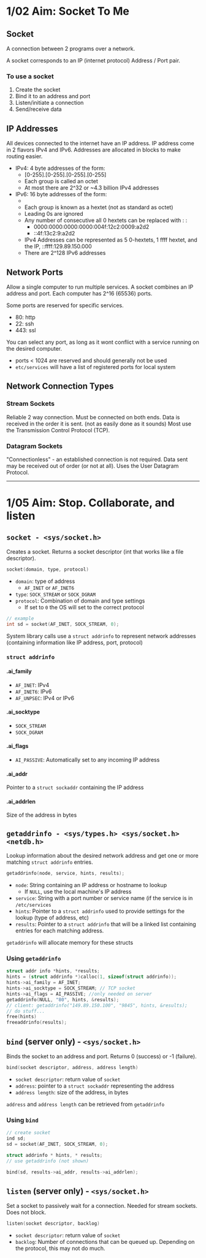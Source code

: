 # 1/02 Aim: Socket To Me

## Socket

A connection between 2 programs over a network.

A socket corresponds to an IP (internet protocol) Address / Port pair.

### To use a socket

1. Create the socket
2. Bind it to an address and port
3. Listen/initiate a connection
4. Send/receive data

## IP Addresses

All devices connected to the internet have an IP address.
IP address come in 2 flavors IPv4 and IPv6.
Addresses are allocated in blocks to make routing easier.
* IPv4: 4 byte addresses of the form:
    * [0-255].[0-255].[0-255].[0-255]
    * Each group is called an octet
    * At most there are 2^32 or ~4.3 billion IPv4 addresses
* IPv6: 16 byte addresses of the form:
    * [0-ffff]:[0-ffff]:[0-ffff]:[0-ffff]:[0-ffff]:[0-ffff]:[0-ffff]:[0-ffff]
    * Each group is known as a hextet (not as standard as octet)
    * Leading 0s are ignored
    * Any number of consecutive all 0 hextets can be replaced with : :
        * 0000:0000:0000:0000:004f:12c2:0009:a2d2
        * ::4f:13c2:9:a2d2
    * IPv4 Addresses can be represented as 5 0-hextets, 1 ffff hextet, and the IP, ::ffff:129.89.150.000
    * There are 2^128 IPv6 addresses

## Network Ports

Allow a single computer to run multiple services.
A socket combines an IP address and port.
Each computer has 2^16 (65536) ports.

Some ports are reserved for specific services.
* 80: http
* 22: ssh
* 443: ssl

You can select any port, as long as it wont conflict with a service
running on the desired computer.
* ports < 1024 are reserved and should generally not be used
* `etc/services` will have a list of registered ports for local system

## Network Connection Types

### Stream Sockets

Reliable 2 way connection.
Must be connected on both ends.
Data is received in the order it is sent. (not as easily done as it sounds)
Most use the Transmission Control Protocol (TCP).

### Datagram Sockets

"Connectionless" - an established connection is not required.
Data sent may be received out of order (or not at all).
Uses the User Datagram Protocol.

---

# 1/05 Aim: Stop. Collaborate, and listen

## `socket - <sys/socket.h>`

Creates a socket. Returns a socket descriptor (int that works like a
file descriptor).

```c
socket(domain, type, protocol)
```

* `domain`: type of address
    * `AF_INET` or `AF_INET6`
* `type`: `SOCK_STREAM` or `SOCK_DGRAM`
* `protocol`: Combination of domain and type settings
    * If set to `0` the OS will set to the correct protocol

```c
// example
int sd = socket(AF_INET, SOCK_STREAM, 0);
```

System library calls use a `struct addrinfo` to represent network addresses
(containing information like IP address, port, protocol)

### `struct addrinfo`

#### .ai_family
* `AF_INET`: IPv4
* `AF_INET6`: IPv6
* `AF_UNPSEC`: IPv4 or IPv6

#### .ai_socktype
* `SOCK_STREAM`
* `SOCK_DGRAM`

#### .ai_flags
* `AI_PASSIVE`: Automatically set to any incoming IP address

#### .ai_addr
Pointer to a `struct sockaddr` containing the IP address

#### .ai_addrlen
Size of the address in bytes

## `getaddrinfo - <sys/types.h> <sys/socket.h> <netdb.h>`

Lookup information about the desired network address and get one or more
matching `struct addrinfo` entries.

```c
getaddrinfo(node, service, hints, results);
```

* `node`: String containing an IP address or hostname to lookup
    * If `NULL`, use the local machine's IP address
* `service`: String with a port number or service name (if the service
  is in `/etc/services`
* `hints`: Pointer to a `struct addrinfo` used to provide settings for
  the lookup (type of address, etc)
* `results`: Pointer to a `struct addrinfo` that will be a linked list
  containing entries for each matching address.

`getaddrinfo` will allocate memory for these structs

### Using `getaddrinfo`
```c
struct addr info *hints, *results;
hints = (struct addrinfo *)calloc(1, sizeof(struct addrinfo));
hints->ai_family = AF_INET;
hints->ai_socktype = SOCK_STREAM; // TCP socket
hints->ai_flags = AI_PASSIVE; //only needed on server
getaddrinfo(NULL, "80", hints, &results);
// client: getaddrinfo("149.89.150.100", "9845", hints, &results);
// do stuff...
free(hints)
freeaddrinfo(results);
```

## `bind` (server only) - `<sys/socket.h>`

Binds the socket to an address and port. Returns 0 (success) or -1 (failure).

```c
bind(socket descriptor, address, address length)
```

* `socket descriptor`: return value of `socket`
* `address`: pointer to a `struct sockaddr` representing the address
* `address length`: size of the address, in bytes

`address` and `address length` can be retrieved from `getaddrinfo`

### Using `bind`
```c
// create socket
ind sd;
sd = socket(AF_INET, SOCK_STREAM, 0);

struct addrinfo * hints, * results;
// use getaddrinfo (not shown)

bind(sd, results->ai_addr, results->ai_addrlen);
```

## `listen` (server only) - `<sys/socket.h>`

Set a socket to passively wait for a connection. Needed for stream sockets.
Does not block.

```c
listen(socket descriptor, backlog)
```

* `socket descriptor`: return value of `socket`
* `backlog`: Number of connections that can be queued up. Depending on
  the protocol, this may not do much.
